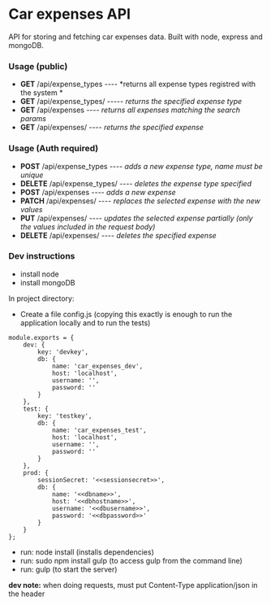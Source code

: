 # Car expenses API
API for storing and fetching car expenses data. Built with node, express and mongoDB.

### Usage (public)
- **GET** <host>/api/expense_types ---- *returns all expense types registred with the system *
- **GET** <host>/api/expense_types/<id> ----- *returns the specified expense type*
- **GET** <host>/api/expenses ---- *returns all expenses matching the search params*
- **GET** <host>/api/expenses/<id> ---- *returns the specified expense*

### Usage (Auth required)
- **POST** <host>/api/expense_types ---- *adds a new expense type, name must be unique*
- **DELETE** <host>/api/expense_types/<id> ---- *deletes the expense type specified*
- **POST** <host>/api/expenses ---- *adds a new expense*
- **PATCH** <host>/api/expenses/<id> ---- *replaces the selected expense with the new values*
- **PUT** <host>/api/expenses/<id> ---- *updates the selected expense partially (only the values included in the request body)*
- **DELETE** <host>/api/expenses/<id> ---- *deletes the specified expense*

### Dev instructions
- install node
- install mongoDB

In project directory:
- Create a file config.js (copying this exactly is enough to run the application locally and to run the tests)
```
module.exports = {
    dev: {
        key: 'devkey',
        db: {
            name: 'car_expenses_dev',
            host: 'localhost',
            username: '',
            password: ''
        }
    },
    test: {
        key: 'testkey',
        db: {
            name: 'car_expenses_test',
            host: 'localhost',
            username: '',
            password: ''
        }
    },
    prod: {
        sessionSecret: '<<sessionsecret>>',
        db: {
            name: '<<dbname>>',
            host: '<<dbhostname>>',
            username: '<<dbusername>>',
            password: '<<dbpassword>>'
        }
    }
};
```
- run: node install (installs dependencies)
- run: sudo npm install gulp (to access gulp from the command line)
- run: gulp (to start the server)

**dev note:** when doing requests, must put Content-Type application/json in the header